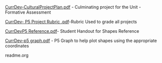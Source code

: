 [CurrDev-CulturalProjectPlan.pdf](https://github.com/hunter-teacher-cert/unit_plan-p5-j5-s5-wot/files/10135327/CurrDev-CulturalProjectPlan.pdf) - Culminating project for the Unit - Formative Assessment

[CurrDev- P5 Project Rubric .pdf](https://github.com/hunter-teacher-cert/unit_plan-p5-j5-s5-wot/files/10135328/CurrDev-.P5.Project.Rubric.pdf)-Rubric Used to grade all projects

[CurrDevP5 Reference.pdf](https://github.com/hunter-teacher-cert/unit_plan-p5-j5-s5-wot/files/10135329/CurrDevP5.Reference.pdf)- Student Handout for Shapes Reference

[CurrDev-p5 graph.pdf](https://github.com/hunter-teacher-cert/unit_plan-p5-j5-s5-wot/files/10135330/CurrDev-p5.graph.pdf) - P5 Graph to help plot shapes using the appropriate coordinates

readme.org
